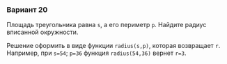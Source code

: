 ### Вариант 20

Площадь треугольника равна `s`, а его периметр `p`. Найдите радиус вписанной окружности.

Решение оформить в виде функции `radius(s,p)`, которая возвращает `r`.  
Например, при `s=54`; `p=36` функция `radius(54,36)` вернет `r=3`.
